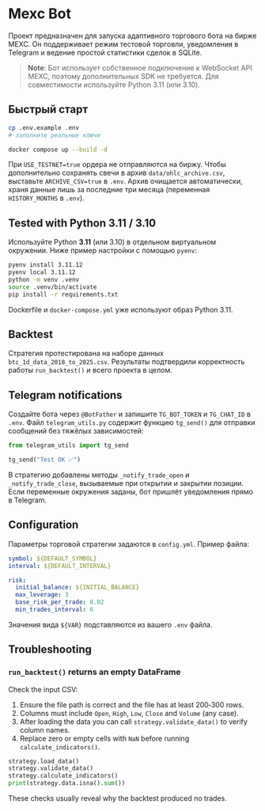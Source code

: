 # Mexc Bot

Проект предназначен для запуска адаптивного торгового бота на бирже MEXC. Он
поддерживает режим тестовой торговли, уведомления в Telegram и ведение простой
статистики сделок в SQLite.

> **Note**: Бот использует собственное подключение к WebSocket API MEXC, поэтому
> дополнительных SDK не требуется. Для совместимости используйте Python 3.11
> (или 3.10).

## Быстрый старт

```bash
cp .env.example .env
# заполните реальные ключи

docker compose up --build -d
```

При `USE_TESTNET=true` ордера не отправляются на биржу. Чтобы дополнительно
сохранять свечи в архив `data/ohlc_archive.csv`, выставьте `ARCHIVE_CSV=true` в
`.env`. Архив очищается автоматически, храня данные лишь за последние три
месяца (переменная `HISTORY_MONTHS` в `.env`).

## Tested with Python 3.11 / 3.10

Используйте Python **3.11** (или 3.10) в отдельном виртуальном окружении. Ниже пример настройки с помощью `pyenv`:

```bash
pyenv install 3.11.12
pyenv local 3.11.12
python -m venv .venv
source .venv/bin/activate
pip install -r requirements.txt
```

Dockerfile и `docker-compose.yml` уже используют образ Python 3.11.

## Backtest

Стратегия протестирована на наборе данных `btc_1d_data_2018_to_2025.csv`. Результаты
подтвердили корректность работы `run_backtest()` и всего проекта в целом.

## Telegram notifications

Создайте бота через `@BotFather` и запишите `TG_BOT_TOKEN` и `TG_CHAT_ID` в `.env`. Файл `telegram_utils.py` содержит функцию `tg_send()` для отправки сообщений без тяжёлых зависимостей:

```python
from telegram_utils import tg_send

tg_send("Test OK ✅")
```

В стратегию добавлены методы `_notify_trade_open` и `_notify_trade_close`, вызываемые при открытии и закрытии позиции. Если переменные окружения заданы, бот пришлёт уведомления прямо в Telegram.

## Configuration

Параметры торговой стратегии задаются в `config.yml`.
Пример файла:

```yaml
symbol: ${DEFAULT_SYMBOL}
interval: ${DEFAULT_INTERVAL}

risk:
  initial_balance: ${INITIAL_BALANCE}
  max_leverage: 3
  base_risk_per_trade: 0.02
  min_trades_interval: 6
```

Значения вида `${VAR}` подставляются из вашего `.env` файла.

## Troubleshooting

### `run_backtest()` returns an empty DataFrame

Check the input CSV:

1. Ensure the file path is correct and the file has at least 200‑300 rows.
2. Columns must include `Open`, `High`, `Low`, `Close` and `Volume` (any case).
3. After loading the data you can call `strategy.validate_data()` to verify column names.
4. Replace zero or empty cells with `NaN` before running `calculate_indicators()`.

```python
strategy.load_data()
strategy.validate_data()
strategy.calculate_indicators()
print(strategy.data.isna().sum())
```

These checks usually reveal why the backtest produced no trades.


